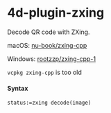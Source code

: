 
# 4d-plugin-zxing
Decode QR code with ZXing.

macOS: [nu-book/zxing-cpp](https://github.com/nu-book/zxing-cpp/releases)

Windows: [rootzzp/zxing-cpp-1](https://github.com/rootzzp/zxing-cpp-1)

`vcpkg zxing-cpp` is too old

#### Syntax

```4d
status:=zxing decode(image)
```
